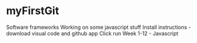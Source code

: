 # myFirstGit
Software frameworks
Working on some javascript stuff
Install instructions - download visual code and github app
Click run
Week 1-12 - Javascript
